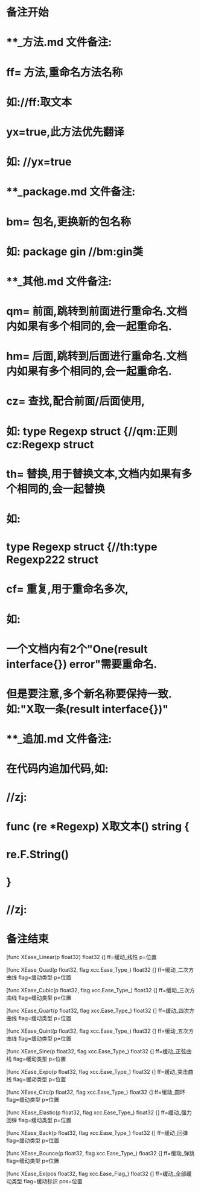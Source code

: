 # 备注开始
# **_方法.md 文件备注:
# ff= 方法,重命名方法名称
# 如://ff:取文本
#
# yx=true,此方法优先翻译
# 如: //yx=true

# **_package.md 文件备注:
# bm= 包名,更换新的包名称 
# 如: package gin //bm:gin类

# **_其他.md 文件备注:
# qm= 前面,跳转到前面进行重命名.文档内如果有多个相同的,会一起重命名.
# hm= 后面,跳转到后面进行重命名.文档内如果有多个相同的,会一起重命名.
# cz= 查找,配合前面/后面使用,
# 如: type Regexp struct {//qm:正则 cz:Regexp struct
#
# th= 替换,用于替换文本,文档内如果有多个相同的,会一起替换
# 如:
# type Regexp struct {//th:type Regexp222 struct
#
# cf= 重复,用于重命名多次,
# 如: 
# 一个文档内有2个"One(result interface{}) error"需要重命名.
# 但是要注意,多个新名称要保持一致. 如:"X取一条(result interface{})"

# **_追加.md 文件备注:
# 在代码内追加代码,如:
# //zj:
# func (re *Regexp) X取文本() string { 
# re.F.String()
# }
# //zj:
# 备注结束

[func XEase_Linear(p float32) float32 {]
ff=缓动_线性
p=位置

[func XEase_Quad(p float32, flag xcc.Ease_Type_) float32 {]
ff=缓动_二次方曲线
flag=缓动类型
p=位置

[func XEase_Cubic(p float32, flag xcc.Ease_Type_) float32 {]
ff=缓动_三次方曲线
flag=缓动类型
p=位置

[func XEase_Quart(p float32, flag xcc.Ease_Type_) float32 {]
ff=缓动_四次方曲线
flag=缓动类型
p=位置

[func XEase_Quint(p float32, flag xcc.Ease_Type_) float32 {]
ff=缓动_五次方曲线
flag=缓动类型
p=位置

[func XEase_Sine(p float32, flag xcc.Ease_Type_) float32 {]
ff=缓动_正弦曲线
flag=缓动类型
p=位置

[func XEase_Expo(p float32, flag xcc.Ease_Type_) float32 {]
ff=缓动_突击曲线
flag=缓动类型
p=位置

[func XEase_Circ(p float32, flag xcc.Ease_Type_) float32 {]
ff=缓动_圆环
flag=缓动类型
p=位置

[func XEase_Elastic(p float32, flag xcc.Ease_Type_) float32 {]
ff=缓动_强力回弹
flag=缓动类型
p=位置

[func XEase_Back(p float32, flag xcc.Ease_Type_) float32 {]
ff=缓动_回弹
flag=缓动类型
p=位置

[func XEase_Bounce(p float32, flag xcc.Ease_Type_) float32 {]
ff=缓动_弹跳
flag=缓动类型
p=位置

[func XEase_Ex(pos float32, flag xcc.Ease_Flag_) float32 {]
ff=缓动_全部缓动类型
flag=缓动标识
pos=位置
